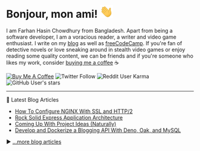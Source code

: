# Bonjour, mon ami! <img src="./assets/wave.gif" width="35px">

I am Farhan Hasin Chowdhury from Bangladesh. Apart from being a software developer, I am a voracious reader, a writer and video game enthusiast. I write on my [blog](https://farhan.info/) as well as [freeCodeCamp](https://www.freecodecamp.org/news/author/farhanhasin/). If you're fan of detective novels or love sneaking around in stealth video games or enjoy reading some quality content, we can be friends and if you're someone who likes my work, consider [buying me a coffee](https://www.buymeacoffee.com/fhsinchy) ☕

<a href="https://www.buymeacoffee.com/fhsinchy" target="_blank"><img src="https://cdn.buymeacoffee.com/buttons/default-orange.png" alt="Buy Me A Coffee" height="28" width="auto"></a> ![Twitter Follow](https://img.shields.io/twitter/follow/frhnhsin?label=my%20tiny%20twitter%20circle&style=for-the-badge) ![Reddit User Karma](https://img.shields.io/reddit/user-karma/combined/fhsinchy?label=i%27ve%20got%20some%20reddit%20karma&style=for-the-badge) ![GitHub User's stars](https://img.shields.io/github/stars/fhsinchy?label=poeple%20supporing%20me%20on%20github&style=for-the-badge)

---

📘 Latest Blog Articles

<!-- BLOG-POST-LIST:START -->
- [How To Configure NGINX With SSL and HTTP/2](https://farhan.info/how-to-configure-nginx-with-ssl-and-http2)
- [Rock Solid Express Application Architecture](https://farhan.info/rock-solid-express-application-architecture)
- [Coming Up With Project Ideas (Naturally)](https://farhan.info/coming-up-with-project-ideas-naturally)
- [Develop and Dockerize a Blogging API With Deno, Oak, and MySQL](https://farhan.info/develop-and-dockerize-a-blogging-api-with-deno-oak-and-mysql-1)
<!-- BLOG-POST-LIST:END -->

▶ [...more blog articles](https://farhan.info)

